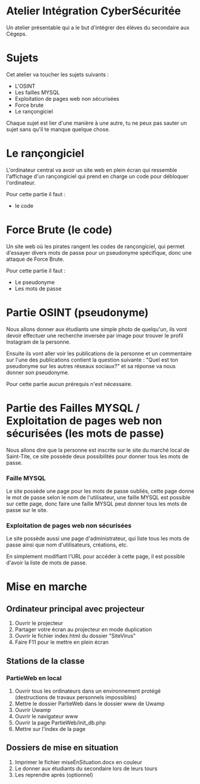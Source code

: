 # Atelier Intégration CyberSécuritée
Un atelier présentable qui a le but d'intégrer des élèves du secondaire aux Cégeps.
# Sujets
Cet atelier va toucher les sujets suivants :
* L'OSINT
* Les failles MYSQL
* Exploitation de pages web non sécurisées
* Force brute
* Le rançongiciel

Chaque sujet est lier d'une manière à une autre, tu ne peux pas sauter un sujet sans qu'il te manque quelque chose.
# Le rançongiciel
L'ordinateur central va avoir un site web en plein écran qui ressemble l'affichage d'un rançongiciel qui prend en charge un code pour débloquer l'ordinateur.

Pour cette partie il faut :
* le code
# Force Brute (le code)
Un site web où les pirates rangent les codes de rançongiciel, qui permet d'essayer divers mots de passe pour un pseudonyme spécifique, donc une attaque de Force Brute.

Pour cette partie il faut :
* Le pseudonyme
* Les mots de passe
# Partie OSINT (pseudonyme)
Nous allons donner aux étudiants une simple photo de quelqu'un, ils vont devoir effectuer une recherche inversée par image pour trouver le profil Instagram de la personne.

Ensuite ils vont aller voir les publications de la personne et un commentaire sur l'une des publications contient la question suivante : "Quel est ton pseudonyme sur les autres réseaux sociaux?" et sa réponse va nous donner son pseudonyme.

Pour cette partie aucun prérequis n'est nécessaire.
# Partie des Failles MYSQL / Exploitation de pages web non sécurisées (les mots de passe)
Nous allons dire que la personne est inscrite sur le site du marché local de Saint-Tite, ce site possède deux possibilités pour donner tous les mots de passe.

### Faille MYSQL
Le site possède une page pour les mots de passe oubliés, cette page donne le mot de passe selon le nom de l'utilisateur, une faille MYSQL est possible sur cette page, donc faire une faille MYSQL peut donner tous les mots de passe sur le site.

### Exploitation de pages web non sécurisées
Le site possède aussi une page d'administrateur, qui liste tous les mots de passe ainsi que nom d'utilisateurs, créations, etc.

En simplement modifiant l'URL pour accéder à cette page, il est possible d'avoir la liste de mots de passe.
# Mise en marche
## Ordinateur principal avec projecteur
1. Ouvrir le projecteur
2. Partager votre écran au projecteur en mode duplication
3. Ouvrir le fichier index.html du dossier "SiteVirus"
4. Faire F11 pour le mettre en plein écran

## Stations de la classe
### PartieWeb en local
1. Ouvrir tous les ordinateurs dans un environnement protégé (destructions de travaux personnels impossibles)
2. Mettre le dossier PartieWeb dans le dossier www de Uwamp
3. Ouvrir Uwamp
4. Ouvrir le navigateur www
5. Ouvrir la page PartieWeb/init_db.php
6. Mettre sur l'index de la page

## Dossiers de mise en situation
1. Imprimer le fichier miseEnSituation.docx en couleur
2. Le donner aux étudiants du secondaire lors de leurs tours
3. Les reprendre après (optionnel)